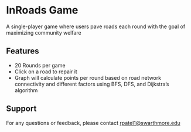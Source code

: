 # InRoads Game
A single-player game where users pave roads each round with the goal of maximizing community welfare

## Features
- 20 Rounds per game
- Click on a road to repair it
- Graph will calculate points per round based on road network connectivity and different factors
  using BFS, DFS, and Dijkstra’s algorithm

## Support
For any questions or feedback, please contact rpatel1@swarthmore.edu